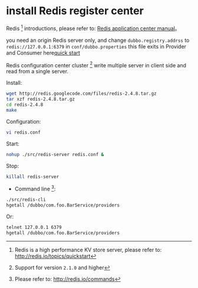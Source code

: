 # install Redis register center



Redis [^1] introductions, please refer to: [Redis application center manual](https://dubbo.gitbooks.io/dubbo-user-book-en/content/references/registry/redis.html)。

you need an origin Redis server only, and change `dubbo.registry.addrss` to `redis://127.0.0.1:6379` in `conf/dubbo.properties` this file exits in Provider and Consumer here[quick start](https://dubbo.gitbooks.io/dubbo-user-book/content/quick-start.html)

Redis configuration center cluster [^2] write multiple server in client side and read from a single server.

Install:

```sh
wget http://redis.googlecode.com/files/redis-2.4.8.tar.gz
tar xzf redis-2.4.8.tar.gz
cd redis-2.4.8
make
```

Configuration:

```sh
vi redis.conf
```

Start:

```sh
nohup ./src/redis-server redis.conf &
```

Stop:

```sh
killall redis-server
```

* Command line [^3]:

```sh
./src/redis-cli
hgetall /dubbo/com.foo.BarService/providers
```

Or: 

```sh
telnet 127.0.0.1 6379
hgetall /dubbo/com.foo.BarService/providers
```

[^1]: Redis is a high performance KV store server, please refer to: http://redis.io/topics/quickstart
[^2]: Support for version `2.1.0` and higher
[^3]: Please refer to: http://redis.io/commands